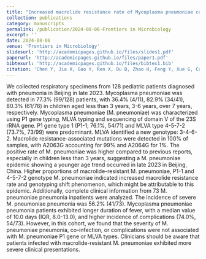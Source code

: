 ```yaml
---
title: "Increased macrolide resistance rate of Mycoplasma pneumoniae correlated with epidemic in Beijing, China in 2023"
collection: publications
category: manuscripts
permalink: /publication/2024-08-06-Frontiers in Microbiology
excerpt: ''
date: 2024-08-06
venue: 'Frontiers in Microbiology'
slidesurl: 'http://academicpages.github.io/files/slides1.pdf'
paperurl: 'http://academicpages.github.io/files/paper1.pdf'
bibtexurl: 'http://academicpages.github.io/files/bibtex1.bib'
citation: 'Chen Y, Jia X, Gao Y, Ren X, Du B, Zhao H, Feng Y, Xue G, Cui J, Gan L, Feng J, Fan Z, Fu T, Xu Z, Yu Z, Yang Y, Zhao S, Huang L, Ke Y, Cao L, Yan C, Yuan J. Increased macrolide resistance rate of Mycoplasma pneumoniae correlated with epidemic in Beijing, China in 2023. Front Microbiol. 2024 Aug 6;15:1449511. doi: 10.3389/fmicb.2024.1449511. PMID: 39171272; PMCID: PMC11337199.'
---
```

We collected respiratory specimens from 128 pediatric patients diagnosed with pneumonia in Beijing in late 2023. Mycoplasma pneumoniae was detected in 77.3% (99/128) patients, with 36.4% (4/11), 82.9% (34/41), 80.3% (61/76) in children aged less than 3 years, 3-6 years, over 7 years, respectively. Mycoplasma pneumoniae (M. pneumoniae) was characterized using P1 gene typing, MLVA typing and sequencing of domain V of the 23S rRNA gene. P1 gene type 1 (P1-1; 76.1%, 54/71) and MLVA type 4-5-7-2 (73.7%, 73/99) were predominant. MLVA identified a new genotype: 3-4-6-2. Macrolide resistance-associated mutations were detected in 100% of samples, with A2063G accounting for 99% and A2064G for 1%. The positive rate of M. pneumoniae was higher compared to previous reports, especially in children less than 3 years, suggesting a M. pneumoniae epidemic showing a younger age trend occurred in late 2023 in Beijing, China. Higher proportions of macrolide-resistant M. pneumoniae, P1-1 and 4-5-7-2 genotype M. pneumoniae indicated increased macrolide resistance rate and genotyping shift phenomenon, which might be attributable to this epidemic. Additionally, complete clinical information from 73 M. pneumoniae pneumonia inpatients were analyzed. The incidence of severe M. pneumoniae pneumonia was 56.2% (41/73). Mycoplasma pneumoniae pneumonia patients exhibited longer duration of fever, with a median value of 10.0 days (IQR, 8.0-13.0), and higher incidence of complications (74.0%, 54/73). However, in this cohort, we found that the severity of M. pneumoniae pneumonia, co-infection, or complications were not associated with M. pneumoniae P1 gene or MLVA types. Clinicians should be aware that patients infected with macrolide-resistant M. pneumoniae exhibited more severe clinical presentations.
